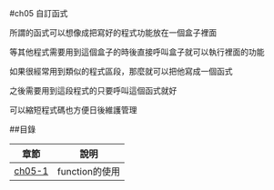 #ch05 自訂函式


所謂的函式可以想像成把寫好的程式功能放在一個盒子裡面

等其他程式需要用到這個盒子的時後直接呼叫盒子就可以執行裡面的功能

如果很經常用到類似的程式區段，那麼就可以把他寫成一個函式

之後需要用到這段程式的只要呼叫這個函式就好

可以縮短程式碼也方便日後維護管理






##目錄

|章節                                        |說明                                         |
|--------------------------------------------|---------------------------------------------|
|[ch05-1](ch05-1/)                           |function的使用                               |

